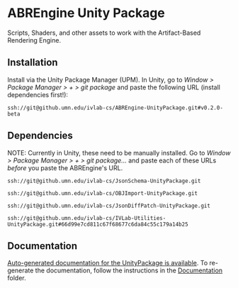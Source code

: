 # ABREngine Unity Package

Scripts, Shaders, and other assets to work with the Artifact-Based Rendering Engine.


## Installation

Install via the Unity Package Manager (UPM). In Unity, go to *Window > Package
Manager > + > git package* and paste the following URL (install dependencies first!):

```
ssh://git@github.umn.edu/ivlab-cs/ABREngine-UnityPackage.git#v0.2.0-beta
```


## Dependencies

NOTE: Currently in Unity, these need to be manually installed. Go to *Window > Package
Manager > + > git package...* and paste each of these URLs *before* you paste the ABREngine's URL.

```
ssh://git@github.umn.edu/ivlab-cs/JsonSchema-UnityPackage.git

ssh://git@github.umn.edu/ivlab-cs/OBJImport-UnityPackage.git

ssh://git@github.umn.edu/ivlab-cs/JsonDiffPatch-UnityPackage.git

ssh://git@github.umn.edu/ivlab-cs/IVLab-Utilities-UnityPackage.git#66d99e7cd811c67f68677c6da84c55c179a14b25
```


## Documentation

[Auto-generated documentation for the UnityPackage is
available](https://pages.github.umn.edu/ivlab-cs/ABREngine-UnityPackage/api/IVLab.ABREngine.html). To
re-generate the documentation,
 follow the instructions in the
[Documentation](./Documentation) folder.